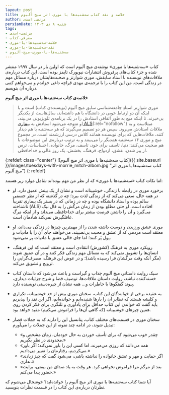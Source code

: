 ```yaml
---
layout: post
title: خلاصه و نقد کتاب سه‌شنبه‌ها با موری اثر میچ آلبوم
author: مرتضی اسدی
persianDate: شنبه ۸ دی ۱۴۰۳
tags:
- مرتضی-اسدی
- معرفی-کتاب
- خلاصه-سه‌شنبه‌ها-با-موری
- نقد-سه‌شنبه‌ها-با-موری
- سه‌شنبه‌ها-با-موری-میچ-آلبوم
---
```


کتاب «سه‌شنبه‌ها با موری» نوشته‌ی میچ آلبوم است که اولین بار در سال ۱۹۹۷ منتشر شده و جزء کتاب‌های پرفروش انتشارات نیویورک تایمز بوده است. این کتاب درباره‌ی ملاقات‌های نویسنده با استاد سابقش، موری شوارتز و صحبت‌هایشان درباره مسائل مهم در زندگی است. من این کتاب را با ترجمه‌ی مهدی قراچه داغی خواندم و می‌خواهم کمی درباره آن بنویسم.



**خلاصه‌ی کتاب سه‌شنبه‌ها با موری اثر میچ آلبوم**
> موری شوارتز استادِ جامعه‌شناسی سابق میچ آلبوم (نویسنده‌ی کتاب) است و با اینکه آن دو ارتباط خوبی در دانشگاه با هم داشته‌اند، سال‌هاست از یکدیگر بی‌خبرند. تا اینکه میچ به طور اتفاقی استادش را در یک برنامه‌ی تلویزیونی می‌بیند، او متوجه می‌شود استادش به [بیماری ALS](https://fa.wikipedia.org/wiki/%D8%A7%D8%B3%DA%A9%D9%84%D8%B1%D9%88%D8%B2_%D8%AC%D8%A7%D9%86%D8%A8%DB%8C_%D8%A2%D9%85%DB%8C%D9%88%D8%AA%D8%B1%D9%88%D9%81%DB%8C%DA%A9){:rel="nofollow"} مبتلاست و به ملاقات استادش می‌رود. سپس هر دو تصمیم می‌گیرند که هر سه‌شنبه با هم دیدار کنند، ملاقات‌هایی که برای نویسنده همانند کلاس درسی ارزشمند است. در مجموع میچ و موری ۱۴ سه‌شنبه همدیگر را می‌بینند و به ترتیب درباره‌ی این موضوعات با هم صحبت می‌کنند: دنیا، تاسف برای خود، تاسف، مرگ، خانواده، احساسات، ترس از پیر شدن، عشق، ازدواج، فرهنگ، بخشش، یک روز عالی و خداحافظی.

{:refdef: class="center"}
![کتاب سه‌شنبه‌ها با موری اثر میچ آلبوم]({{ site.baseurl }}/images/tuesdays-with-morrie_mitch-albom.jpg "کتاب سه‌شنبه‌ها با موری اثر میچ آلبوم")
{: refdef}

اما نکات کتاب «سه‌شنبه‌ها با موری» که از نظر من مهم بوده‌اند شامل موارد زیر هستند:

- برخورد موری در رابطه با زندگی، خوشبینانه است و نشان از یک بینش عمیق دارد. او در همه حال، سعی می‌کند که از زندگی لذت ببرد؛ چه در گذشته که از نظر جسمی سالم بوده و استاد دانشگاه بوده و چه در زمانی که در بستر یک بیماری تقریباً ناشناخته (ALS) افتاده است، او حتی مطلع بودن از زمان مرگش را به فال نیک می‌گیرد و آن را داشتن فرصت بیشتر برای خداحافظی می‌داند و از اینکه مرگ غافلگیرش نمی‌کند شادمان است. 

- موری عشق ورزیدن و دوست داشته شدن را از مهمترین چیزها در زندگی می‌داند، او معتقد است مردمی که از عشق و محبت بی‌نصیبند، می‌خواهند جای آن را با مادیات و پول پُر کنند؛ اما جای خالی عشق با مادیات پر نمی‌شود.
 
- رویکرد موری به فرهنگ (کشورش) انتقادی است و معتقد است که این فرهنگ، انسان‌ها را تشویق نمی‌کند که به مسائل مهم زندگی فکر کنند و در آن عمیق شوند (مگر آنکه وقت مرگشان فرا رسیده باشد)؛ و در عوض این فرهنگ، مصرف‌گرایی را ترویج و تشویق می‌کند.

- سبک روایت داستانی میچ آلبوم جذاب و گیراست و باعث می‌شود که داستان کتاب خسته‌کننده نباشد، روایت داستان ملاقات‌ها، توصیف فضا و شرح جزئیات دیداری، پیوند گفتگوها با خاطرات و… همه نشان از چیره‌دستی نویسنده دارد.

- به عقیده برخی از خوانندگان این کتاب، سخنان موری بیش از حد خوشبینانه، تکراری و کلیشه هستند که نظایر آن را بارها شنیده‌ایم و خوانده‌ایم، اگر این نقد را بپذیریم باید گفت که خواندن این کتاب حداقل برای یادآوری و تلنگری برای فکر کردن روی همین چیزهای خوشبینانه (که گاهی آن‌ها را فراموش می‌کنیم) مفید خواهد بود.

- سخنان موری در قسمت‌های مختلف کتاب، پتانسیل این را دارند که به جملات قصار تبدیل شوند، در ادامه چند نمونه از این جملات را می‌آورم:
   - «چقدر خوب می‌شود که برای تأسف خوردن به حال خودمان، زمان مشخص و محدودی در نظر بگیریم.»
   - «همه می‌دانند که روزی می‌میرند، اما کسی این را باور نمی‌کند؛ اگر باور می‌کردیم، رفتارمان را تغییر می‌دادیم.»
   - «اگر حمایت و مهر و عشق خانواده را نداشته باشی، می‌شود گفت که چیز زیادی نداری.»
   - «بعد از مرگم مرا فراموش نخواهی کرد. هر وقت به یاد صدای من بیفتی، برایت حضور پیدا می‌کنم.»

آیا شما کتاب سه‌شنبه‌ها با موری اثر میچ آلبوم را خوانده‌اید؟ خوشحال می‌شوم که نظرتان درباره‌ی این کتاب را در قسمت نظرات بنویسید. 
